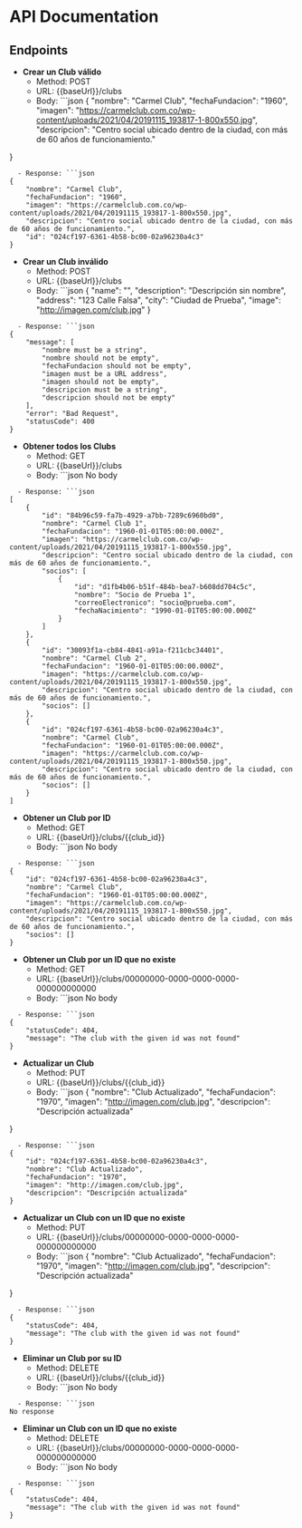 # API Documentation
## Endpoints
- **Crear un Club válido**
  - Method: POST
  - URL: {{baseUrl}}/clubs
  - Body: ```json
{
    "nombre": "Carmel Club",
    "fechaFundacion": "1960",
    "imagen": "https://carmelclub.com.co/wp-content/uploads/2021/04/20191115_193817-1-800x550.jpg",
    "descripcion": "Centro social ubicado dentro de la ciudad, con más de 60 años de funcionamiento."

}
```
  - Response: ```json
{
    "nombre": "Carmel Club",
    "fechaFundacion": "1960",
    "imagen": "https://carmelclub.com.co/wp-content/uploads/2021/04/20191115_193817-1-800x550.jpg",
    "descripcion": "Centro social ubicado dentro de la ciudad, con más de 60 años de funcionamiento.",
    "id": "024cf197-6361-4b58-bc00-02a96230a4c3"
}
```

- **Crear un Club inválido**
  - Method: POST
  - URL: {{baseUrl}}/clubs
  - Body: ```json
{
  "name": "",
  "description": "Descripción sin nombre",
  "address": "123 Calle Falsa",
  "city": "Ciudad de Prueba",
  "image": "http://imagen.com/club.jpg"
}
```
  - Response: ```json
{
    "message": [
        "nombre must be a string",
        "nombre should not be empty",
        "fechaFundacion should not be empty",
        "imagen must be a URL address",
        "imagen should not be empty",
        "descripcion must be a string",
        "descripcion should not be empty"
    ],
    "error": "Bad Request",
    "statusCode": 400
}
```

- **Obtener todos los Clubs**
  - Method: GET
  - URL: {{baseUrl}}/clubs
  - Body: ```json
No body
```
  - Response: ```json
[
    {
        "id": "84b96c59-fa7b-4929-a7bb-7289c6960bd0",
        "nombre": "Carmel Club 1",
        "fechaFundacion": "1960-01-01T05:00:00.000Z",
        "imagen": "https://carmelclub.com.co/wp-content/uploads/2021/04/20191115_193817-1-800x550.jpg",
        "descripcion": "Centro social ubicado dentro de la ciudad, con más de 60 años de funcionamiento.",
        "socios": [
            {
                "id": "d1fb4b06-b51f-484b-bea7-b608dd704c5c",
                "nombre": "Socio de Prueba 1",
                "correoElectronico": "socio@prueba.com",
                "fechaNacimiento": "1990-01-01T05:00:00.000Z"
            }
        ]
    },
    {
        "id": "30093f1a-cb84-4841-a91a-f211cbc34401",
        "nombre": "Carmel Club 2",
        "fechaFundacion": "1960-01-01T05:00:00.000Z",
        "imagen": "https://carmelclub.com.co/wp-content/uploads/2021/04/20191115_193817-1-800x550.jpg",
        "descripcion": "Centro social ubicado dentro de la ciudad, con más de 60 años de funcionamiento.",
        "socios": []
    },
    {
        "id": "024cf197-6361-4b58-bc00-02a96230a4c3",
        "nombre": "Carmel Club",
        "fechaFundacion": "1960-01-01T05:00:00.000Z",
        "imagen": "https://carmelclub.com.co/wp-content/uploads/2021/04/20191115_193817-1-800x550.jpg",
        "descripcion": "Centro social ubicado dentro de la ciudad, con más de 60 años de funcionamiento.",
        "socios": []
    }
]
```

- **Obtener un Club por ID**
  - Method: GET
  - URL: {{baseUrl}}/clubs/{{club_id}}
  - Body: ```json
No body
```
  - Response: ```json
{
    "id": "024cf197-6361-4b58-bc00-02a96230a4c3",
    "nombre": "Carmel Club",
    "fechaFundacion": "1960-01-01T05:00:00.000Z",
    "imagen": "https://carmelclub.com.co/wp-content/uploads/2021/04/20191115_193817-1-800x550.jpg",
    "descripcion": "Centro social ubicado dentro de la ciudad, con más de 60 años de funcionamiento.",
    "socios": []
}
```

- **Obtener un Club por un ID que no existe**
  - Method: GET
  - URL: {{baseUrl}}/clubs/00000000-0000-0000-0000-000000000000
  - Body: ```json
No body
```
  - Response: ```json
{
    "statusCode": 404,
    "message": "The club with the given id was not found"
}
```

- **Actualizar un Club**
  - Method: PUT
  - URL: {{baseUrl}}/clubs/{{club_id}}
  - Body: ```json
{
  "nombre": "Club Actualizado",
  "fechaFundacion": "1970",
  "imagen": "http://imagen.com/club.jpg",
  "descripcion": "Descripción actualizada"

}
```
  - Response: ```json
{
    "id": "024cf197-6361-4b58-bc00-02a96230a4c3",
    "nombre": "Club Actualizado",
    "fechaFundacion": "1970",
    "imagen": "http://imagen.com/club.jpg",
    "descripcion": "Descripción actualizada"
}
```

- **Actualizar un Club con un ID que no existe**
  - Method: PUT
  - URL: {{baseUrl}}/clubs/00000000-0000-0000-0000-000000000000
  - Body: ```json
{
  "nombre": "Club Actualizado",
  "fechaFundacion": "1970",
  "imagen": "http://imagen.com/club.jpg",
  "descripcion": "Descripción actualizada"

}
```
  - Response: ```json
{
    "statusCode": 404,
    "message": "The club with the given id was not found"
}
```

- **Eliminar un Club por su ID**
  - Method: DELETE
  - URL: {{baseUrl}}/clubs/{{club_id}}
  - Body: ```json
No body
```
  - Response: ```json
No response
```

- **Eliminar un Club con un ID que no existe**
  - Method: DELETE
  - URL: {{baseUrl}}/clubs/00000000-0000-0000-0000-000000000000
  - Body: ```json
No body
```
  - Response: ```json
{
    "statusCode": 404,
    "message": "The club with the given id was not found"
}
```

